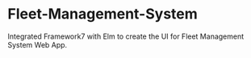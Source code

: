 # Fleet-Management-System

Integrated Framework7 with Elm to create the UI for Fleet Management System Web App.

